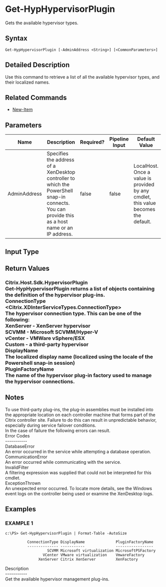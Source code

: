﻿# Get-HypHypervisorPlugin

   Gets the available hypervisor types.

## Syntax
```
Get-HypHypervisorPlugin [-AdminAddress <String>] [<CommonParameters>]
```

## Detailed Description
   Use this command to retrieve a list of all the available hypervisor types, and their localized names.

## Related Commands
  * [New-Item](New-Item/)
## Parameters

| Name   | Description | Required? | Pipeline Input | Default Value |
| --- | --- | --- | --- | --- |
| AdminAddress | Specifies the address of a XenDesktop controller to which the PowerShell snap-in connects.  You can provide this as a host name or an IP address. | false | false | LocalHost. Once a value is provided by any cmdlet, this value becomes the default. |

## Input Type
### 
   
## Return Values
### Citrix.Host.Sdk.HypervisorPlugin<br>   Get-HypHypervisorPlugin returns a list of objects containing the definition of the hypervisor plug-ins.<br>    ConnectionType <Citrix.XDInterServiceTypes.ConnectionType><br>        The hypervisor connection type.  This can be one of the following:<br>            XenServer - XenServer hypervisor<br>            SCVMM - Microsoft SCVMM/Hyper-V<br>            vCenter - VMWare vSphere/ESX<br>            Custom - a third-party hypervisor<br>    DisplayName <string><br>        The localized display name (localized using the locale of the Powershell snap-in session)<br>    PluginFactoryName <string><br>        The name of the hypervisor plug-in factory used to manage the hypervisor connections.
   ## Notes
   To use third-party plug-ins, the plug-in assemblies must be installed into the appropriate location on each controller machine that forms part of the Citrix controller site.  Failure to do this can result in unpredictable behavior, especially during service failover conditions.<br>    In the case of failure the following errors can result.<br>    Error Codes<br>    -----------<br>    DatabaseError<br>    An error occurred in the service while attempting a database operation.<br>    CommunicationError<br>    An error occurred while communicating with the service.<br>    InvalidFilter<br>    A filtering expression was supplied that could not be interpreted for this cmdlet.<br>    ExceptionThrown<br>    An unexpected error occurred.  To locate more details, see the Windows event logs on the controller being used or examine the XenDesktop logs.
## Examples

### EXAMPLE 1
```
c:\PS> Get-HypHypervisorPlugin | Format-Table -AutoSize

          ConnectionType DisplayName              PluginFactoryName
          -------------- -----------              -----------------
                   SCVMM Microsoft virtualization MicrosoftPSFactory
                 VCenter VMware virtualization    VmwareFactory
               XenServer Citrix XenServer         XenFactory
```
   Description<br>-----------<br>Get the available hypervisor management plug-ins.
